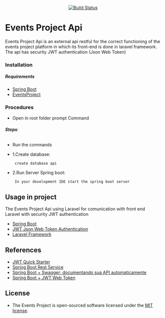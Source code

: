 

<p align="center">
<a href="https://travis-ci.com/nibri10/EventsProject"><img src="https://travis-ci.com/nibri10/EventsProject.svg?branch=master" alt="Build Status"></a>
</p>

# Events Project Api

Events Project Api is an external api restful for the correct functioning of the events project platform in which its front-end is done in laravel framework. The api has security JWT authentication (Json Web Token)

### Installation
   
   ##### Requirements
* [Spring Boot](https://docs.spring.io/autorepo/docs/spring-boot/1.0.2.RELEASE/reference/html/getting-started-installing-spring-boot.html)  
* [EventsProject](https://github.com/nibri10/EventsProject)

### Procedures

   * Open in root folder prompt Command 
  ###### **Steps**:
  * Run the commands 
  * 1.Create database:
 
       ```
        create database api
       ```
   * 2.Run Server Spring boot:       
      ```
       In your development IDE start the spring boot server
      ```
   
  

## Usage in project 
The Events Project Api using Laravel for comunication with front end Laravel with security JWT authentication
* [Spring Boot](http://spring.io/projects/spring-boot)
* [JWT Json Web Token Authentication](https://jwt.io/)
* [Laravel Framework](https://laravel.com)


## References
* [JWT Quick Starter](https://jwt.io/#libraries)
* [Spring Boot Rest Service](https://spring.io/guides/gs/rest-service/)
* [Spring Boot + Swagger: documentando sua API automaticamente](https://medium.com/@raphaelbluteau/spring-boot-swagger-documentando-sua-api-automaticamente-27903293aeb6)
* [Spring Boot + JWT Web Token](https://www.toptal.com/java/rest-security-with-jwt-spring-security-and-java)

## License
* The  Events Project is open-sourced software licensed under the [MIT license](https://opensource.org/licenses/MIT).
